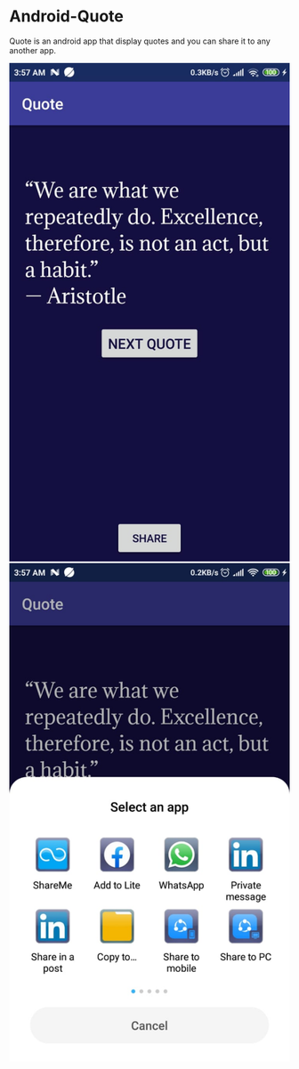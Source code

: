 # Android-Quote
Quote is an android app that display quotes and you can share it to any another app.

![](Quote/Screenshots/1.jpeg) 
![](Quote/Screenshots/2.jpeg) 